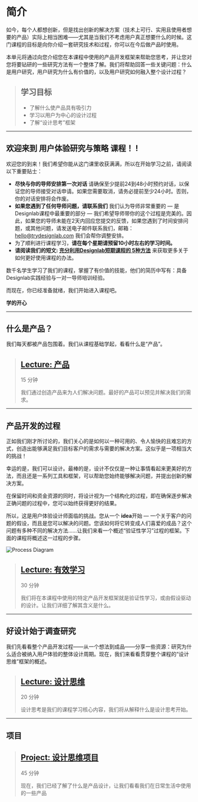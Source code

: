 
# 简介

如今，每个人都想创新，但是找出创新的解决方案（技术上可行、实用且使用者想要的产品）实际上相当困难——尤其是当我们不考虑用户真正想要什么的时候。这门课程的目标是向你介绍一套研究技术和过程，你可以在今后做产品时使用。

本单元将通过向您介绍您在本课程中使用的产品开发框架来帮助您思考，并让您对您将要钻研的一些研究方法有一个整体了解。我们将帮助回答一些关键问题：什么是用户研究，用户研究为什么有价值的，以及用户研究如何融入整个设计过程？

> ## 学习目标
>
> * 了解什么使产品具有吸引力
> * 学习以用户为中心的设计过程
> * 了解“设计思考”框架

---------

## 欢迎来到 用户体验研究与策略 课程！ !

欢迎您的到来！我们希望你能从这门课里收获满满，所以在开始学习之前，请阅读以下重要贴士：

* **尽快与你的导师安排第一次对话** 请确保至少提前24到48小时预约对话，以保证您的导师接受对话申请。如果您需要取消，请务必提前至少24小时。否则，你的对话安排将会作废。
* **如果您遇到了任何导师问题，请联系我们** 我们认为导师非常重要的 — 是Designlab课程中最重要的部分 — 我们希望导师带你的这个过程是完美的。因此，如果您的导师未能在2天内回应您提交的反馈，如果您遇到了时间安排问题，或其他问题，请发送电子邮件联系我们，邮箱： [hello@trydesignlab.com](mailto:hello@trydesignlab.com) 我们会帮你调整安排。
* 为了顺利进行课程学习，**请在每个星期请预留10小时左右的学习时间。** 
* **请阅读我们的短文: [充分利用Designlab短期课程的 5种方法](http://trydesignlab.com/blog/how-to-get-most-from-designlab-short-course/)** 来获取更多关于如何更好使用课程的办法。


数千名学生学习了我们的课程，掌握了有价值的技能，他们的简历中写有：具备Designlab实践经验与一对一导师培训经验。

而现在，你已经准备就绪，我们开始进入课程吧。

**学的开心**

---------

## 什么是产品？

我们每天都被产品包围着。我们从课程基础学起，看看什么是“产品”。

> ## [**Lecture:** 产品](./unit-1/1.products.md)
> 15 分钟
>
> 我们通过创造产品来为人们解决问题。最好的产品可以预见并解决我们的需求。

---------

## 产品开发的过程

正如我们刚才所讨论的，我们关心的是如何以一种可用的、令人愉快的且难忘的方式，创造出能够满足我们目标客户的需求与需要的解决方案。这似乎是一项相当大的挑战！

幸运的是，我们可以设计。最棒的是，设计不仅仅是一种让事情看起来更美好的方法，而且还是一系列工具和框架，可以帮助您始终能够解决问题，并提出创新的解决方案。

在保留时间和资金资源的同时，将设计视为一个结构化的过程，即在确保逐步解决正确问题的过程中，您可以始终获得更好的结果。

所以，这是用户体验设计师面临的挑战。您从一个 **idea**开始 — 一个关于客户的问题的假设，而且是您可以解决的问题。您该如何将它转变成人们喜爱的成品？这个问题有多种不同的解决方法……让我们来看一个概述“验证性学习”过程的框架。下面的课程将概述这一过程的步骤。


![Process Diagram](//n1image.hjfile.cn/res7/2017/11/27/3e012466994bc29c228d4c1c6e9a28af.png)

> ## [**Lecture:** 有效学习](./unit-1/2.validated-learning.md)
> 30 分钟
>
> 我们将在本课程中使用的特定产品开发框架就是验证性学习，或由假设驱动的设计。让我们详细了解其含义是什么。

---------

## 好设计始于调查研究

我们先看看整个产品开发过程——从一个想法到成品——分享一些资源：研究为什么适合被纳入用户体验的整体设计周期。现在，我们来看看贯穿整个课程的“设计思维”框架的概述。

> ## [**Lecture:** 设计思维](./unit-1/3.design-thinking.md)
> 20 分钟
>
> 设计思考是我们的课程学习核心内容，我们将从解释什么是设计思考开始。

---------

## 项目

> ## [**Project:** 设计思维项目](./unit-1/4.design-thinking-project.md)
> 45 分钟
>
> 现在，我们已经了解了什么是产品设计，让我们看看我们在日常生活中使用的一些产品


